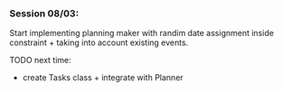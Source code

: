 ### Session 08/03:
Start implementing planning maker with randim date assignment inside constraint + taking into account existing events.

 TODO next time:
- create Tasks class + integrate with Planner
